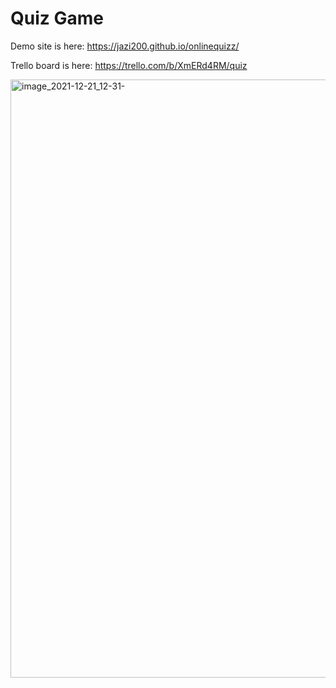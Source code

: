 # Quiz Game 
Demo site is here: https://jazi200.github.io/onlinequizz/

Trello board is here: https://trello.com/b/XmERd4RM/quiz


<img width="957" alt="image_2021-12-21_12-31-" src="https://user-images.githubusercontent.com/91075888/146907902-ec40cefd-4567-41f1-b092-895de7cb1a6e.png">
